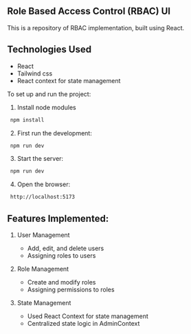 ## Role Based Access Control (RBAC) UI

This is a repository of RBAC implementation, built using React.

## Technologies Used

* React
* Tailwind css
* React context for state management

To set up and run the project:

1. Install node modules

```bash
 npm install
```

2. First run the development:

```bash
 npm run dev
```

3. Start the server:

```bash
 npm run dev
```

4. Open the browser:

```bash
 http://localhost:5173
```

## Features Implemented:

1. User Management

   * Add, edit, and delete users
   * Assigning roles to users

2. Role Management

   * Create and modify roles
   * Assigning permissions to roles

3. State Management

   * Used React Context for state management
   * Centralized state logic in AdminContext